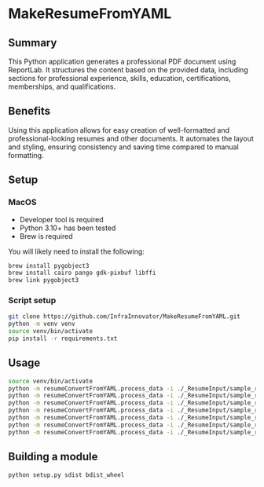 # MakeResumeFromYAML

## Summary

This Python application generates a professional PDF document using
ReportLab. It structures the content based on the provided data,
including sections for professional experience, skills, education,
certifications, memberships, and qualifications.

## Benefits

Using this application allows for easy creation of well-formatted
and professional-looking resumes and other documents. It automates
the layout and styling, ensuring consistency and saving time
compared to manual formatting.

## Setup

### MacOS

- Developer tool is required
- Python 3.10+ has been tested
- Brew is required

You will likely need to install the following:

```bash
brew install pygobject3
brew install cairo pango gdk-pixbuf libffi
brew link pygobject3
```

### Script setup

```bash
git clone https://github.com/InfraInnovator/MakeResumeFromYAML.git
python -m venv venv
source venv/bin/activate
pip install -r requirements.txt
```

## Usage

```bash
source venv/bin/activate
python -m resumeConvertFromYAML.process_data -i ./_ResumeInput/sample_resume.yaml -o ./_ResumeOutput/sample_resume.pdf -m generate_pdf
python -m resumeConvertFromYAML.process_data -i ./_ResumeInput/sample_resume.yaml -o ./_ResumeOutput/sample_resume_v2.pdf -m generate_pdf_v2
python -m resumeConvertFromYAML.process_data -i ./_ResumeInput/sample_resume.yaml -o ./_ResumeOutput/sample_resume_v3.pdf -m generate_pdf_v3
python -m resumeConvertFromYAML.process_data -i ./_ResumeInput/sample_resume.yaml -o ./_ResumeOutput/sample_resume.pdf -m generate_preview
python -m resumeConvertFromYAML.process_data -i ./_ResumeInput/sample_resume.yaml -o ./_ResumeOutput/sample_resume.docx -m generate_docx
python -m resumeConvertFromYAML.process_data -i ./_ResumeInput/sample_resume.yaml -o ./_ResumeOutput/sample_resume.png -m generate_wordcloud
python -m resumeConvertFromYAML.process_data -i ./_ResumeInput/sample_resume.yaml -o ./_ResumeOutput/sample_resume.html -m generate_html
```

## Building a module

```shell
python setup.py sdist bdist_wheel
```
